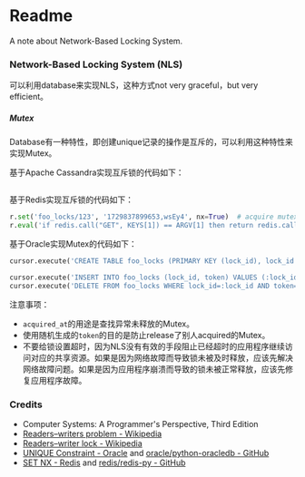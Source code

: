 # Readme
A note about Network-Based Locking System.

### Network-Based Locking System (NLS)

可以利用database来实现NLS，这种方式not very graceful，but very efficient。

##### Mutex

Database有一种特性，即创建unique记录的操作是互斥的，可以利用这种特性来实现Mutex。

基于Apache Cassandra实现互斥锁的代码如下：
```python
```

基于Redis实现互斥锁的代码如下：
```python
r.set('foo_locks/123', '1729837899653,wsEy4', nx=True)  # acquire mutex
r.eval('if redis.call("GET", KEYS[1]) == ARGV[1] then return redis.call("DEL", KEYS[1]) else return 0 end', 1, 'foo_locks/123', '1729837899653,wsEy4')  # release mutex
```

基于Oracle实现Mutex的代码如下：
```python
cursor.execute('CREATE TABLE foo_locks (PRIMARY KEY (lock_id), lock_id INTEGER, acquired_at TIMESTAMP DEFAULT CURRENT_TIMESTAMP, token CHAR(5) NOT NULL);')  # prepare schema and table for mutex

cursor.execute('INSERT INTO foo_locks (lock_id, token) VALUES (:lock_id, :token);', [123, 'WseAI'])  # acquire mutex
cursor.execute('DELETE FROM foo_locks WHERE lock_id=:lock_id AND token=:token', [123, 'WseAI'])  # release mutex
```

注意事项：
- `acquired_at`的用途是查找异常未释放的Mutex。
- 使用随机生成的`token`的目的是防止release了别人acquired的Mutex。
- 不要给锁设置超时，因为NLS没有有效的手段阻止已经超时的应用程序继续访问对应的共享资源。如果是因为网络故障而导致锁未被及时释放，应该先解决网络故障问题。如果是因为应用程序崩溃而导致的锁未被正常释放，应该先修复应用程序故障。

### Credits
- Computer Systems: A Programmer's Perspective, Third Edition
- [Readers–writers problem - Wikipedia](https://en.wikipedia.org/wiki/Readers-writers_problem)
- [Readers–writer lock - Wikipedia](https://en.wikipedia.org/wiki/Readers–writer_lock)
- [UNIQUE Constraint - Oracle](https://docs.oracle.com/en/database/oracle/oracle-database/23/sqlrf/constraint.html) and [oracle/python-oracledb - GitHub](https://github.com/oracle/python-oracledb/)
- [SET NX - Redis](https://redis.io/docs/latest/commands/set/) and [redis/redis-py - GitHub](https://github.com/redis/redis-py)
